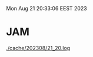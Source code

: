 Mon Aug 21 20:33:06 EEST 2023
# JAM
<a href='./cache/202308/21_20.log'>./cache/202308/21_20.log</a>
